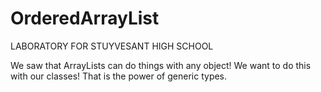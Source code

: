 # OrderedArrayList
LABORATORY FOR STUYVESANT HIGH SCHOOL

We saw that ArrayLists can do things with any object! We want to do this with our classes! That is the power of generic types. 
